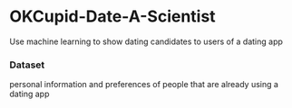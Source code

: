 # OKCupid-Date-A-Scientist
Use machine learning to show dating candidates to users of a dating app
### Dataset
personal information and preferences of people that are already using a dating app
